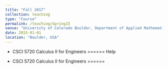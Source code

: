 ```yaml
---
title: "Fall 2017"
collection: teaching
type: "Course"
permalink: /teaching/Spring15
venue: "University of Colorado Boulder, Department of Applied Mathematics"
date: 2015-01-01
location: "Boulder, USA"
---
```



* CSCI 5720 Calculus II for Engineers
======
Help

* CSCI 5720 Calculus II for Engineers
======



